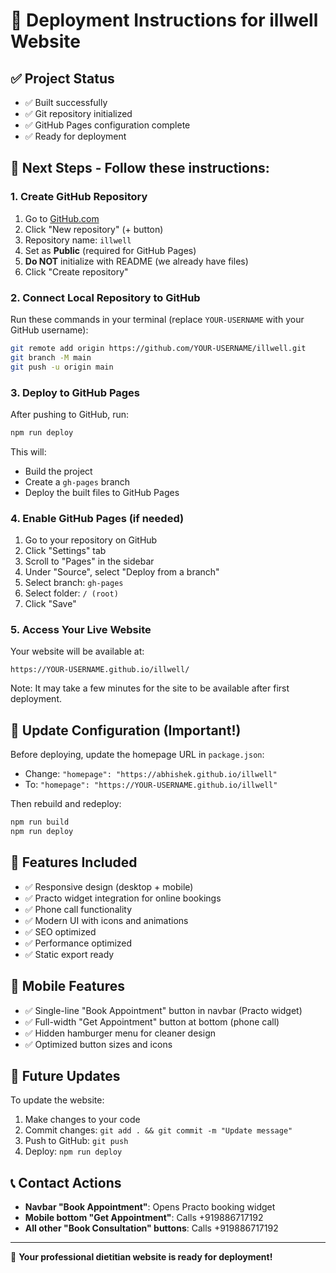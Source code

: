 # 🚀 Deployment Instructions for illwell Website

## ✅ Project Status
- ✅ Built successfully
- ✅ Git repository initialized  
- ✅ GitHub Pages configuration complete
- ✅ Ready for deployment

## 📝 Next Steps - Follow these instructions:

### 1. Create GitHub Repository
1. Go to [GitHub.com](https://github.com)
2. Click "New repository" (+ button)
3. Repository name: `illwell`
4. Set as **Public** (required for GitHub Pages)
5. **Do NOT** initialize with README (we already have files)
6. Click "Create repository"

### 2. Connect Local Repository to GitHub
Run these commands in your terminal (replace `YOUR-USERNAME` with your GitHub username):

```bash
git remote add origin https://github.com/YOUR-USERNAME/illwell.git
git branch -M main
git push -u origin main
```

### 3. Deploy to GitHub Pages
After pushing to GitHub, run:

```bash
npm run deploy
```

This will:
- Build the project
- Create a `gh-pages` branch
- Deploy the built files to GitHub Pages

### 4. Enable GitHub Pages (if needed)
1. Go to your repository on GitHub
2. Click "Settings" tab
3. Scroll to "Pages" in the sidebar
4. Under "Source", select "Deploy from a branch"
5. Select branch: `gh-pages`
6. Select folder: `/ (root)`
7. Click "Save"

### 5. Access Your Live Website
Your website will be available at:
```
https://YOUR-USERNAME.github.io/illwell/
```

Note: It may take a few minutes for the site to be available after first deployment.

## 🔧 Update Configuration (Important!)
Before deploying, update the homepage URL in `package.json`:
- Change: `"homepage": "https://abhishek.github.io/illwell"`
- To: `"homepage": "https://YOUR-USERNAME.github.io/illwell"`

Then rebuild and redeploy:
```bash
npm run build
npm run deploy
```

## 🎯 Features Included
- ✅ Responsive design (desktop + mobile)
- ✅ Practo widget integration for online bookings
- ✅ Phone call functionality
- ✅ Modern UI with icons and animations
- ✅ SEO optimized
- ✅ Performance optimized
- ✅ Static export ready

## 📱 Mobile Features
- ✅ Single-line "Book Appointment" button in navbar (Practo widget)
- ✅ Full-width "Get Appointment" button at bottom (phone call)
- ✅ Hidden hamburger menu for cleaner design
- ✅ Optimized button sizes and icons

## 🔄 Future Updates
To update the website:
1. Make changes to your code
2. Commit changes: `git add . && git commit -m "Update message"`
3. Push to GitHub: `git push`
4. Deploy: `npm run deploy`

## 📞 Contact Actions
- **Navbar "Book Appointment"**: Opens Practo booking widget
- **Mobile bottom "Get Appointment"**: Calls +919886717192
- **All other "Book Consultation" buttons**: Calls +919886717192

---

🎉 **Your professional dietitian website is ready for deployment!**
